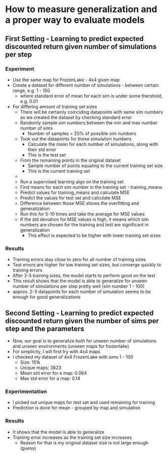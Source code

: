 # How to measure generalization and a proper way to evaluate models

## First Setting - Learning to predict expected discounted return given number of simulations per step

### Experiment
 - Use the same map for FrozenLake - 4x4 given map
 - Create a dataset for different number of simulations - between certain range, e.g. 1 - 150
   - where standard error of mean for each sim is under some thershold, e.g. 0.01
 - For differing amount of training set sizes
   - There will be certainly coinciding datapoints with same sim numbers as we created the dataset by checking standard error
   - Randomly sample sim numbers between the min and max number number of sims 
     - Number of samples = 20% of possible sim numbers
   - Took out the datapoints for those simulation numbers 
     - Calculate the mean for each number of simulations, along with their std error
     - This is the test set
   - From the remaining points in the original dataset
     - Sample number of points equaling to the current training set size
     - This is the current training set
   - 
   - Run a supervised learning algo on the training set
   - Find means for each sim number in the training set - training_means
   - Predict values for training_means and calculate MSE
   - Predict the values for test set and calculate MSE
   - Difference between those MSE shows the overfitting and generalization
   - Run this for 5-10 times and take the average for MSE values
   - If the std deviation for MSE values is high, it means which sim numbers are chosen for the training and test are significant in generalization
     - This effect is expected to be higher with lower training set sizes
### Results
 - Training errors stay close to zero for all number of training sizes
 - Test errors are higher for low training set sizes, but converge quickly to training errors
 - After 2-5 training sizes, the model starts to perform good on the test
 - This result shows that the model is able to generalize for unseen number of simulations per step pretty well (sim number 1 - 100)
 - approx. 2-3 datapoints for each number of simulation seems to be enough for good generalizations

## Second Setting - Learning to predict expected discounted return given the number of sims per step and the parameters
 - Now, our goal is to generalize both for unseen number of simulations and unseen environments (unseen maps for frozenlake)
 - For simplicity, I will first try with 4x4 maps
 - I checked my dataset of 4x4 FrozenLake with sims 1 - 100
   - Size: 151k
   - Unique maps: 3823
   - Mean std error for a map: 0.064
   - Max std error for a map: 0.14

### Experimentation
 - I picked out unique maps for test set and used remaining for training
 - Prediction is done for mean - grouped by map and simulation

### Results
 - It shows that the model is able to generalize
 - Training error increases as the training set size increases
   - Reason for that is my original dataset size is not large enough (guess)